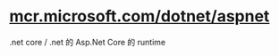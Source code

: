 # [mcr.microsoft.com/dotnet/aspnet](https://hub.docker.com/_/microsoft-dotnet-aspnet)

.net core / .net 的 Asp.Net Core 的 runtime


